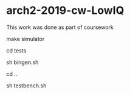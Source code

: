 # arch2-2019-cw-LowIQ
This work was done as part of coursework

make simulator

cd tests

sh bingen.sh

cd ..

sh testbench.sh
